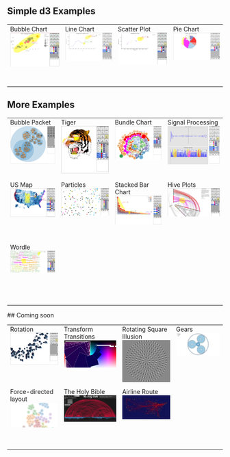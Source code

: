 ## Simple d3 Examples

<table>
  <tr height="146" valign="top">
    <td>Bubble Chart<br><a href="http://rawgithub.com/VisDockHub/NewVisDock/master/Examples/HIVE/bubble/Index.html"><img src="https://github.com/VisDockHub/NewVisDock/blob/master/Others/bubble.png?raw=true" width="202"></a></td>
    <td>Line Chart<br><a href="http://rawgithub.com/VisDockHub/NewVisDock/master/Examples/HIVE/line/Index.html"><img src="https://github.com/VisDockHub/NewVisDock/blob/master/Others/line.png?raw=true" width="202"></a></td>
    <td>Scatter Plot<br><a href="http://rawgithub.com/VisDockHub/NewVisDock/master/Examples/HIVE/scatter/Index.html"><img src="https://github.com/VisDockHub/NewVisDock/blob/master/Others/scatter.png?raw=true" width="202"></a></td>
    <td>Pie Chart<br><a href="http://rawgithub.com/VisDockHub/NewVisDock/master/Examples/HIVE/pie/piechart.html"><img src="https://github.com/VisDockHub/NewVisDock/blob/master/Others/pie.png?raw=true" width="202"></a></td>
  </tr>
</table>

## More Examples
<table>
  <tr height="146" valign="top">
    <td>Bubble Packet<br><a href="http://rawgithub.com/VisDockHub/NewVisDock/gh-pages/Examples/circlepacket/circlepacket2.html"><img src="https://github.com/VisDockHub/NewVisDock/blob/master/Others/bubblepacket.png?raw=true" width="202"></a></td>
    <td>Tiger<br><a href="http://rawgithub.com/VisDockHub/NewVisDock/gh-pages/Examples/tiger/tiger.html"><img src="https://github.com/VisDockHub/NewVisDock/blob/master/Others/tigervis.png?raw=true" width="202"></a></td>
    <td>Bundle Chart<br><a href="http://rawgithub.com/VisDockHub/NewVisDock/gh-pages/Examples/bundle/bundle.html"><img src="https://github.com/VisDockHub/NewVisDock/blob/master/Others/bundle.png?raw=true" width="202"></a></td>
    <td>Signal Processing<br><a href="http://rawgithub.com/VisDockHub/NewVisDock/master/Examples/signal/Examples/GettingStarted/GettingStarted.html"><img src="https://github.com/VisDockHub/NewVisDock/blob/master/Others/signal.png?raw=true" width="202"></a></td>
  </tr>
  <tr height="146" valign="top">
    <td>US Map<br><a href=""><img src="http://github.com/VisDockHub/NewVisDock/blob/master/Others/USmap.png?raw=true" width="202"></a></td>
    <td>Particles<br><a href="http://rawgithub.com/VisDockHub/NewVisDock/master/Examples/moving/moving.html"><img src="https://github.com/VisDockHub/NewVisDock/blob/master/Others/particles.png?raw=true" width="202"></a></td>
    <td>Stacked Bar Chart<br><a href="http://rawgithub.com/VisDockHub/NewVisDock/gh-pages/Examples/stackedbarover/stackbar.html"><img src="https://github.com/VisDockHub/NewVisDock/blob/master/Others/stackedbar.png?raw=true" width="202"></a></td>
    <td>Hive Plots<br><a href="http://rawgithub.com/VisDockHub/NewVisDock/gh-pages/Examples/depend/paths.html"><img src="https://github.com/VisDockHub/NewVisDock/blob/master/Others/hiveplot.png?raw=true" width="202"></a></td>
  </tr>
  <tr height="146" valign="top">
    <td>Wordle<br><a href="http://rawgithub.com/VisDockHub/NewVisDock/master/Examples/Wordle/MidnightSummer.html"><img src="https://github.com/VisDockHub/NewVisDock/blob/master/Others/wordle.png?raw=true" width="202"></a></td>
  </tr>
</table>
## Coming soon
<table>
  <tr height="146" valign="top">
    <td>Rotation<br><a href=""><img src="https://github.com/VisDockHub/NewVisDock/blob/master/Others/rotation.png?raw=true" width="202"></a></td>
    <td>Transform Transitions<br><a href=""><img src="https://github.com/VisDockHub/NewVisDock/blob/master/Others/transform%20transition.png?raw=true" width="202"></a></td>
    <td>Rotating Square Illusion<br><a href=""><img src="https://github.com/VisDockHub/NewVisDock/blob/master/Others/rotating%20squares.png?raw=true" width="202"></a></td>
    <td>Gears<br><a href=""><img src="https://github.com/VisDockHub/NewVisDock/blob/master/Others/gears.png?raw=true" width="202"></a></td>

  </tr>
  <tr height="146" valign="top">
    <td>Force-directed layout<br><a href=""><img src="https://github.com/VisDockHub/NewVisDock/blob/master/Others/forced-layout.png?raw=true" width="202"></a></td>
    <td>The Holy Bible<br><a href=""><img src="https://github.com/VisDockHub/NewVisDock/blob/master/Others/bible.png?raw=true" width="202"></a></td>
    <td>Airline Route<br><a href=""><img src="https://github.com/VisDockHub/NewVisDock/blob/master/Others/airline.png?raw=true" width="202"></a></td>
  </tr>  
</table>

